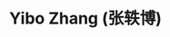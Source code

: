 ---
# Display name
title: $%ms_2023_20$ Yibo Zhang (张轶博)
home_page: https://yiboz2001.github.io/


# Is this the primary user of the site?
superuser: false

user_groups: ["Master Students"]

role: 

organizations:
- name:  2023 to now
- name:  School of Artificial Intelligence

interests:


highlight_name: false
---